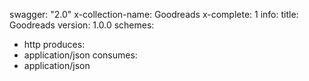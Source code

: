 swagger: "2.0"
x-collection-name: Goodreads
x-complete: 1
info:
  title: Goodreads
  version: 1.0.0
schemes:
- http
produces:
- application/json
consumes:
- application/json